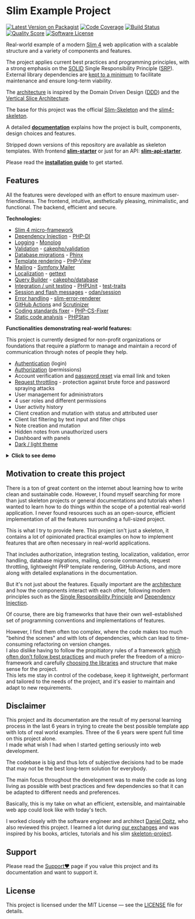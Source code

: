 # Slim Example Project

[![Latest Version on Packagist](https://img.shields.io/github/release/samuelgfeller/slim-example-project.svg)](https://packagist.org/packages/samuelgfeller/slim-example-project)
[![Code Coverage](https://scrutinizer-ci.com/g/samuelgfeller/slim-example-project/badges/coverage.png?b=master)](https://scrutinizer-ci.com/g/samuelgfeller/slim-example-project/?branch=master)
[![Build Status](https://scrutinizer-ci.com/g/samuelgfeller/slim-example-project/badges/build.png?b=master)](https://scrutinizer-ci.com/g/samuelgfeller/slim-example-project/build-status/master)
[![Quality Score](https://img.shields.io/scrutinizer/quality/g/samuelgfeller/slim-example-project.svg)](https://scrutinizer-ci.com/g/samuelgfeller/slim-example-project/?branch=master)
[![Software License](https://img.shields.io/badge/license-MIT-brightgreen.svg)](LICENSE)

Real-world example of a modern [Slim 4](https://www.slimframework.com/) web application with a scalable
structure and a variety of components and features.

The project applies current best practices and programming principles,
with a strong emphasis on the [SOLID](https://en.wikipedia.org/wiki/SOLID) 
Single Responsibility Principle ([SRP](https://samuel-gfeller.ch/docs/Single-Responsibility-Principle-(SRP))).   
External library dependencies
are [kept to a minimum](https://samuel-gfeller.ch/docs/Libraries-and-Framework)
to facilitate maintenance and ensure long-term viability.

The [architecture](https://samuel-gfeller.ch/docs/Architecture)
is inspired by the Domain Driven Design ([DDD](https://en.wikipedia.org/wiki/Domain-driven_design))
and the [Vertical Slice Architecture](https://www.youtube.com/watch?v=L2Wnq0ChAIA).

The base for this project was the official
[Slim-Skeleton](https://github.com/slimphp/Slim-Skeleton) and
the [slim4-skeleton](https://github.com/odan/slim4-skeleton).

A detailed [**documentation**](https://samuel-gfeller.ch/docs) explains how the project is
built,
components, design choices and features.

Stripped down versions of this repository are available as skeleton
templates.
With frontend [**slim-starter**](https://github.com/samuelgfeller/slim-starter) or just for an API:
[**slim-api-starter**](https://github.com/samuelgfeller/slim-api-starter).

Please read the [**installation guide**](https://samuel-gfeller.ch/docs/Slim-Example-Project-Installation-Guide)
to get started.

## Features

All the features were developed with an effort to ensure maximum user-friendliness.
The frontend, intuitive, aesthetically pleasing, minimalistic, and functional.
The backend, efficient and secure.

**Technologies:**

* [Slim 4 micro-framework](https://github.com/slimphp/Slim)
* [Dependency Injection](https://samuel-gfeller.ch/docs/Dependency-Injection) - [PHP-DI](https://php-di.org/)
* [Logging](https://samuel-gfeller.ch/docs/Logging) - [Monolog](https://github.com/Seldaek/monolog)
* [Validation](https://samuel-gfeller.ch/docs/Validation) - [cakephp/validation](https://book.cakephp.org/4/en/core-libraries/validation.html)
* [Database migrations](https://samuel-gfeller.ch/docs/Database-Migrations) - [Phinx](https://phinx.org/)
* [Template rendering](https://samuel-gfeller.ch/docs/Template-Rendering) - [PHP-View](https://github.com/slimphp/PHP-View)
* [Mailing](https://samuel-gfeller.ch/docs/Mailing) - [Symfony Mailer](https://symfony.com/doc/current/mailer.html)
* [Localization](https://samuel-gfeller.ch/docs/Translations) - [gettext](https://www.gnu.org/software/gettext/)
* [Query Builder](https://samuel-gfeller.ch/docs/Repository-and-Query-Builder) - [cakephp/database](https://book.cakephp.org/5/en/orm/query-builder.html)
* [Integration / unit testing](https://samuel-gfeller.ch/docs/Writing-Tests) - [PHPUnit](https://github.com/sebastianbergmann/phpunit/) - [test-traits](https://github.com/samuelgfeller/test-traits)
* [Session and flash messages](https://samuel-gfeller.ch/docs/Session-and-Flash-messages) - [odan/session](https://github.com/odan/session)
* [Error handling](https://samuel-gfeller.ch/docs/Error-Handling) - [slim-error-renderer](https://github.com/samuelgfeller/slim-error-renderer)
* [GitHub Actions](https://samuel-gfeller.ch/docs/GitHub-Actions)
  and [Scrutinizer](https://samuel-gfeller.ch/docs/How-to-set-up-Scrutinizer)
* [Coding standards fixer](https://samuel-gfeller.ch/docs/Coding-Standards-Fixer) - [PHP-CS-Fixer](https://github.com/PHP-CS-Fixer/PHP-CS-Fixer)
* [Static code analysis](https://samuel-gfeller.ch/docs/PHPStan-Static-Code-Analysis) - [PHPStan](https://github.com/phpstan/phpstan)

**Functionalities demonstrating real-world features:**  

This project is currently designed for non-profit organizations or foundations that require a platform
to manage and maintain a record of communication through notes of people they help.

* [Authentication](https://samuel-gfeller.ch/docs/Authentication) (login)
* [Authorization](https://samuel-gfeller.ch/docs/Authorization) (permissions)
* Account verification
  and [password reset](https://samuel-gfeller.ch/docs/Authentication#password-forgotten)
  via email link and token
* [Request throttling](https://samuel-gfeller.ch/docs/Security#request-throttling) -
  protection against brute force and password spraying attacks
* User management for administrators
* 4 user roles and different permissions
* User activity history
* Client creation and mutation with status and attributed user
* Client list filtering by text input and filter chips
* Note creation and mutation
* Hidden notes from unauthorized users
* Dashboard with panels
* [Dark / light theme](https://samuel-gfeller.ch/docs/Dark-Theme)

<details markdown="1">

<summary><b>Click to see demo</b></summary>

Link: [Login](https://demo.slim-example-project.samuel-gfeller.ch)  
Username: `admin@user.com`  
Password: `12345678`  
The database is regularly reset.

</details>

## Motivation to create this project

There is a ton of great content on the internet about learning how to write clean and sustainable code.
However, I found myself searching for more than just skeleton projects or general documentations
and tutorials when I wanted to learn how to do things within the scope of a potential real-world application.
I never found resources such as an open-source, efficient implementation of all the features surrounding a
full-sized project.

This is what I try to provide here.
This project isn't just a skeleton, it contains a lot of opinionated
practical examples on how to
implement features that are often necessary in real-world applications.

That includes authorization, integration testing, localization, validation,
error handling, database migrations, mailing, console commands, request throttling,
lightweight PHP template rendering, GitHub Actions, and more along with detailed
explanations in the documentation.

But it's not just about the features.
Equally important
are the [architecture](https://samuel-gfeller.ch/docs/Architecture)
and how the components interact with each other, following modern principles such as the
[Single Responsibility Principle](https://samuel-gfeller.ch/docs/Single-Responsibility-Principle-(SRP))
and
[Dependency Injection](https://samuel-gfeller.ch/docs/Dependency-Injection).

Of course, there are big frameworks that have their own well-established set of programming conventions and
implementations of features.

However, I find them often
too complex, where the code makes too much "behind the scenes" and with lots of dependencies,
which can lead to time-consuming refactoring on version changes.   
I also dislike having to follow the propitiatory rules of a framework [which often don't
follow best practices](https://www.reddit.com/r/PHP/comments/131t2k1/laravel_considered_harmful)
and
much prefer the freedom of a micro-framework and carefully
[choosing the libraries](https://samuel-gfeller.ch/docs/Libraries-and-Framework#choosing-the-right-libraries)
and structure
that make sense for the project.  
This lets me stay in control of the codebase, keep it lightweight,
performant and tailored to the needs of the project, and it's easier to maintain
and adapt to new requirements.

## Disclaimer

This project and its documentation are the result of my personal learning process in the last 6 years
in trying to create the best possible template app with lots of real world examples.
Three of the 6 years were spent full time on this project alone.  
I made what wish I had when I started getting seriously into web development.

The codebase is big and thus lots of subjective decisions had to be made that may not be the best
long-term solution for everybody.

The main focus throughout the development was to make the code as long living as possible
with best practices and few dependencies so that it can be adapted to different needs and
preferences.

Basically, this is my take on what an efficient, extensible, and maintainable web app could look like with today's
tech.

I worked closely with the software engineer and architect
[Daniel Opitz](https://odan.github.io/about.html), who also reviewed this project.
I learned a lot during
[our exchanges](https://samuel-gfeller.ch/docs/Sources-of-Knowledge#discussions)
and was inspired by his books, articles, tutorials and his slim
[skeleton-project](https://github.com/odan/slim4-skeleton).

## Support

Please read the [Support❤️](https://samuel-gfeller.ch/docs/Support❤️) page
if you value this project and its documentation and want to support it.

## License

This project is licensed under the MIT License — see the
[LICENSE](https://github.com/samuelgfeller/slim-example-project/blob/master/LICENSE) file for details.
